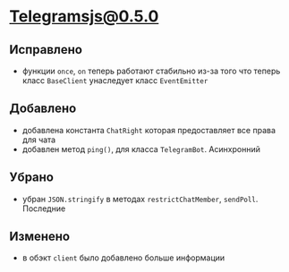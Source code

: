 # Telegramsjs@0.5.0

## Исправлено
- функции `once`, `on` теперь работают стабильно из-за того что теперь класс `BaseClient` унаследует класс `EventEmitter`

## Добавлено 
- добавлена константа `ChatRight` которая предоставляет все права для чата
- добавлен метод `ping()`, для класса `TelegramBot`. Асинхронний

## Убрано
- убран `JSON.stringify` в методах `restrictChatMember`, `sendPoll`. Последние

## Изменено
- в обэкт `client` было добавлено больше информации